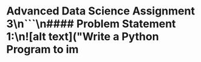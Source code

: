 # Advanced Data Science Assignment 3\n```\n#### Problem Statement​ ​1:\n![alt text]("Write a Python Program to im
